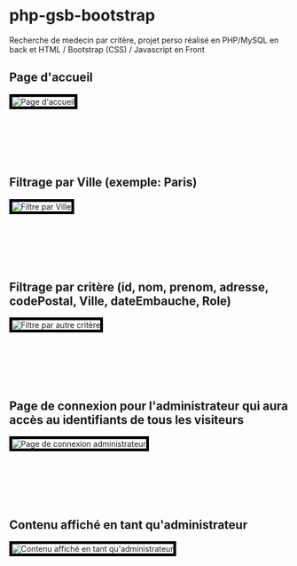 # php-gsb-bootstrap
Recherche de medecin par critère, projet perso réalisé en PHP/MySQL en back et HTML / Bootstrap (CSS) / Javascript en Front

<div class="container">
  <h2>Page d'accueil</h2>
  <img src="../../Downloads/0.jpg" alt="Page d'accueil" style="border: 5px solid #000; margin-bottom: 90px;" >
  <h2>Filtrage par Ville (exemple: Paris)</h2>
  <img src="../../Downloads/1.jpg" alt="Filtre par Ville" style="border: 5px solid #000; margin-bottom: 90px;">
  <h2>Filtrage par critère (id, nom, prenom, adresse, codePostal, Ville, dateEmbauche, Role)</h2>
  <img src="../../Downloads/1.jpg" alt="Filtre par autre critère" style="border: 5px solid #000; margin-bottom: 90px;">
  <h2>Page de connexion pour l'administrateur qui aura accès au identifiants de tous les visiteurs</h2>
  <img src="../../Downloads/1.jpg" alt="Page de connexion administrateur" style="border: 5px solid #000; margin-bottom: 90px;">
  <h2>Contenu affiché en tant qu'administrateur</h2>
  <img src="../../Downloads/4.jpg" alt="Contenu affiché en tant qu'administrateur" style="border: 5px solid #000; margin-bottom: 90px;">
  </div>

